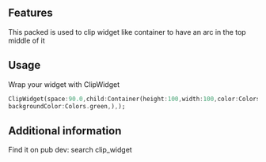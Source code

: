 ## Features

This packed is used to clip widget like container to have an arc in the top middle of it

## Usage

Wrap your widget with ClipWidget

```dart
ClipWidget(space:90.0,child:Container(height:100,width:100,color:Colors.red,),topChild:CircleAvatar(radius: 32,
backgroundColor:Colors.green,),);
```

## Additional information

Find it on pub dev: search clip_widget
